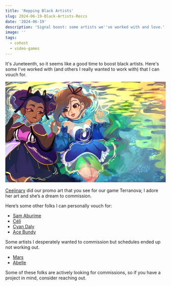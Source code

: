 ```yaml
---
title: 'Repping Black Artists'
slug: 2024-06-19-Black-Artists-Reccs
date: '2024-06-19'
description: 'Signal boost: some artists we''ve worked with and love.'
image: ''
tags:
  - cohost
  - video-games
---
```


It's Juneteenth, so it seems like a good time to boost black artists. Here's some I've worked with (and others I really wanted to work with) that I can vouch for.

![Two magical girls holding hands in a watery background. They're looking at each other fondly.](terranova.png)

[Ceejinary](https://ceejinary.com/) did our promo art that you see for our game Terranova; I adore her art and she’s a dream to commission.

Here’s some other folks I can personally vouch for:

* [Sam Aburime](https://ko-fi.com/rainystudios)
* [Céli](https://pianta.carrd.co/)
* [Cyan Daly](https://www.cyleida.me/)
* [Ace Bundy](https://x.com/ThatOneNegraux)

Some artists I desperately wanted to commission but schedules ended up not working out.

* [Mars](https://www.marsoid.net/)
* [Abelle](https://x.com/abellehayford)

Some of these folks are actively looking for commissions, so if you have a project in mind, consider reaching out.
